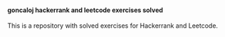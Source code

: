 #### goncaloj hackerrank and leetcode exercises solved
This is a repository with solved exercises for Hackerrank and Leetcode.